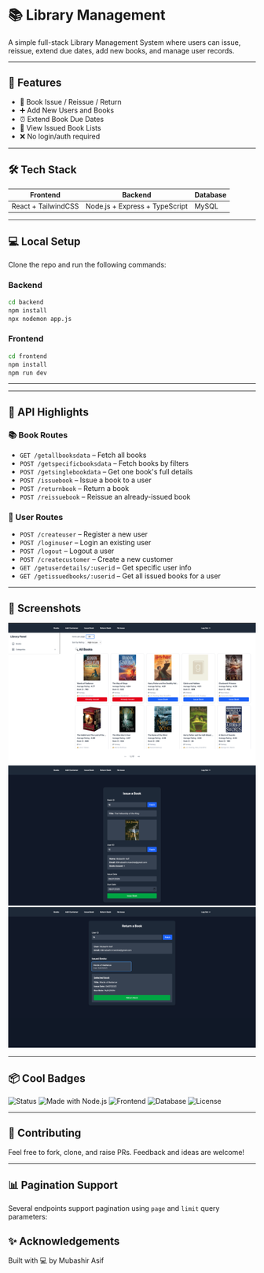 # 📚 Library Management

A simple full-stack Library Management System where users can issue, reissue, extend due dates, add new books, and manage user records.

---

## 🚀 Features

- 📖 Book Issue / Reissue / Return
- ➕ Add New Users and Books
- ⏰ Extend Book Due Dates
- 📃 View Issued Book Lists
- ❌ No login/auth required

---

## 🛠️ Tech Stack

| Frontend        | Backend         | Database |
|----------------|-----------------|----------|
| React + TailwindCSS | Node.js + Express + TypeScript | MySQL     |

---

## 💻 Local Setup

Clone the repo and run the following commands:

### Backend
```bash
cd backend
npm install
npx nodemon app.js
```

### Frontend
```bash
cd frontend
npm install
npm run dev
```

---

---

## 🎯 API Highlights

### 📚 Book Routes

- `GET /getallbooksdata` – Fetch all books  
- `POST /getspecificbooksdata` – Fetch books by filters  
- `POST /getsinglebookdata` – Get one book's full details  
- `POST /issuebook` – Issue a book to a user  
- `POST /returnbook` – Return a book  
- `POST /reissuebook` – Reissue an already-issued book  

### 👤 User Routes

- `POST /createuser` – Register a new user  
- `POST /loginuser` – Login an existing user  
- `POST /logout` – Logout a user  
- `POST /createcustomer` – Create a new customer  
- `GET /getuserdetails/:userid` – Get specific user info  
- `GET /getissuedbooks/:userid` – Get all issued books for a user  


---

## 📸 Screenshots


![Dashboard](./ScreenShots/MainPage.png)
![Dashboard](./ScreenShots/ReIssueBook.png)
![Dashboard](./ScreenShots/ReturnBook.png)

---

## 📦 Cool Badges

![Status](https://img.shields.io/badge/status-active-brightgreen)
![Made with Node.js](https://img.shields.io/badge/Backend-Node.js-informational)
![Frontend](https://img.shields.io/badge/Frontend-React-blue)
![Database](https://img.shields.io/badge/Database-MySQL-yellow)
![License](https://img.shields.io/badge/license-none-lightgrey)

---

## 🙌 Contributing

Feel free to fork, clone, and raise PRs. Feedback and ideas are welcome!

---


## 📊 Pagination Support

Several endpoints support pagination using `page` and `limit` query parameters:


## ✨ Acknowledgements

Built with 💻 by Mubashir Asif